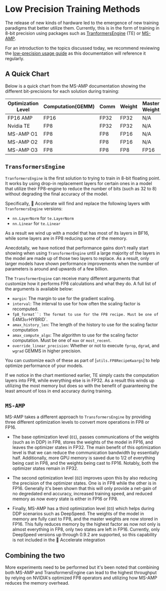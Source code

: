 <!--Copyright 2023 The HuggingFace Team. All rights reserved.

Licensed under the Apache License, Version 2.0 (the "License"); you may not use this file except in compliance with
the License. You may obtain a copy of the License at

http://www.apache.org/licenses/LICENSE-2.0

Unless required by applicable law or agreed to in writing, software distributed under the License is distributed on
an "AS IS" BASIS, WITHOUT WARRANTIES OR CONDITIONS OF ANY KIND, either express or implied. See the License for the
specific language governing permissions and limitations under the License.

⚠️ Note that this file is in Markdown but contain specific syntax for our doc-builder (similar to MDX) that may not be
rendered properly in your Markdown viewer.
-->

# Low Precision Training Methods

The release of new kinds of hardware led to the emergence of new training paradigms that better utilize them. Currently, this is in the form of training
in 8-bit precision using packages such as [TranformersEngine](https://github.com/NVIDIA/TransformerEngine) (TE) or [MS-AMP](https://github.com/Azure/MS-AMP/tree/main).

For an introduction to the topics discussed today, we recommend reviewing the [low-precision usage guide](../usage_guides/low_precision_training.md) as this documentation will reference it regularly. 

## A Quick Chart

Below is a quick chart from the MS-AMP documentation showing the different bit-precisions for each solution during training:

Optimization Level | Computation(GEMM) | Comm | Weight | Master Weight | Weight Gradient | Optimizer States
-- | -- | -- | -- | -- | -- | --
FP16 AMP | FP16 | FP32 | FP32 | N/A | FP32 | FP32+FP32
Nvidia TE | FP8 | FP32 | FP32 | N/A | FP32 | FP32+FP32
MS-AMP O1 | FP8 | FP8 | FP16 | N/A | FP8 | FP32+FP32
MS-AMP O2 | FP8 | FP8 | FP16 | N/A | FP8 | FP8+FP16
MS-AMP O3 | FP8 | FP8 | FP8 | FP16 | FP8 | FP8+FP16

## `TransformersEngine`

`TranformersEngine` is the first solution to trying to train in 8-bit floating point. It works by using drop-in replacement layers for certain ones in a model that utilize their FP8-engine to reduce the number of bits (such as 32 to 8) without degrading the final accuracy of the model. 

Specifically, 🤗 Accelerate will find and replace the following layers with `TranformersEngine` versions:

* `nn.LayerNorm` for `te.LayerNorm`
* `nn.Linear` for `te.Linear`

As a result we wind up with a model that has most of its layers in BF16, while some layers are in FP8 reducing some of the memory. 

Anecdotally, we have noticed that performance gains don't really start showing when using `TransformerEngine` until a large majority of the layers
in the model are made up of those two layers to replace. As a result, only larger models have shown performance improvements when the number of parameters is around and upwards of a few billion. 

The `TransformerEngine` can receive many different arguments that customize how it performs FP8 calculations and what they do. A full list of the arguments is available below:

* `margin`: The margin to use for the gradient scaling.
* `interval`: The interval to use for how often the scaling factor is recomputed.
* `fp8_format``: The format to use for the FP8 recipe. Must be one of `E4M3` or `HYBRID`.
* `amax_history_len`: The length of the history to use for the scaling factor computation
* `amax_compute_algo`: The algorithm to use for the scaling factor computation. Must be one of `max` or `most_recent`.
* `override_linear_precision`: Whether or not to execute `fprop`, `dgrad`, and `wgrad` GEMMS in higher precision.

You can customize each of these as part of [`utils.FP8RecipeKwargs`] to help optimize performance of your models.

If we notice in the chart mentioned earlier, TE simply casts the computation layers into FP8, while everything else is in FP32. As a result this winds up utilizing the most memory but does so with the benefit of guaranteeing the least amount of loss in end accuracy during training. 

## `MS-AMP`

MS-AMP takes a different approach to `TransformersEngine` by providing three different optimization levels to convert more operations in FP8 or FP16.

* The base optimization level (`O1`), passes communications of the weights (such as in DDP) in FP8, stores the weights of the model in FP16, and leaves the optimizer states in FP32. The main benefit of this optimization level is that we can reduce the communication bandwidth by essentially half. Additionally, more GPU memory is saved due to 1/2 of everything being cast in FP8, and the weights being cast to FP16. Notably, both the optimizer states remain in FP32.

* The second optimization level (`O2`) improves upon this by also reducing the precision of the optimizer states. One is in FP8 while the other is in FP16. Generally it's been shown that this will only provide a net-gain of no degredated end accuracy, increased training speed, and reduced memory as now every state is either in FP16 or FP8. 

* Finally, MS-AMP has a third optimization level (`O3`) which helps during DDP scenarios such as DeepSpeed. The weights of the model in memory are fully cast to FP8, and the master weights are now stored in FP16. This fully reduces memory by the highest factor as now not only is almost everything in FP8, only two states are left in FP16. Currently, only DeepSpeed versions up through 0.9.2 are supported, so this capability is not included in the 🤗 Accelerate integration

## Combining the two

More experiments need to be performed but it's been noted that combining both MS-AMP and TransformersEngine can lead to the highest throughput by relying on NVIDIA's optimized FP8 operators and utilizing how MS-AMP reduces the memory overhead.